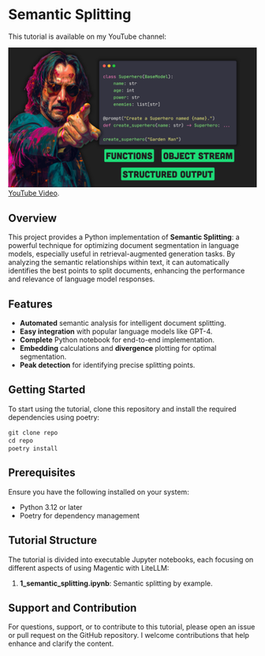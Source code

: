 # Semantic Splitting

This tutorial is available on my YouTube channel:

[![IMAGE ALT TEXT HERE](thumb.png)](https://www.youtube.com/watch?v=VSfehUJUWQY)
[YouTube Video](https://www.youtube.com/watch?v=VSfehUJUWQY).

## Overview

This project provides a Python implementation of **Semantic Splitting**: a powerful technique for optimizing document segmentation in language models, especially useful in retrieval-augmented generation tasks. By analyzing the semantic relationships within text, it can automatically identifies the best points to split documents, enhancing the performance and relevance of language model responses.

## Features

- **Automated** semantic analysis for intelligent document splitting.
- **Easy integration** with popular language models like GPT-4.
- **Complete** Python notebook for end-to-end implementation.
- **Embedding** calculations and **divergence** plotting for optimal segmentation.
- **Peak detection** for identifying precise splitting points.

## Getting Started

To start using the tutorial, clone this repository and install the required dependencies using poetry:

```
git clone repo
cd repo
poetry install
```

## Prerequisites

Ensure you have the following installed on your system:

- Python 3.12 or later
- Poetry for dependency management

## Tutorial Structure

The tutorial is divided into executable Jupyter notebooks, each focusing on different aspects of using Magentic with LiteLLM:

1. **1_semantic_splitting.ipynb**: Semantic splitting by example.

## Support and Contribution

For questions, support, or to contribute to this tutorial, please open an issue or pull request on the GitHub repository. I welcome contributions that help enhance and clarify the content.
